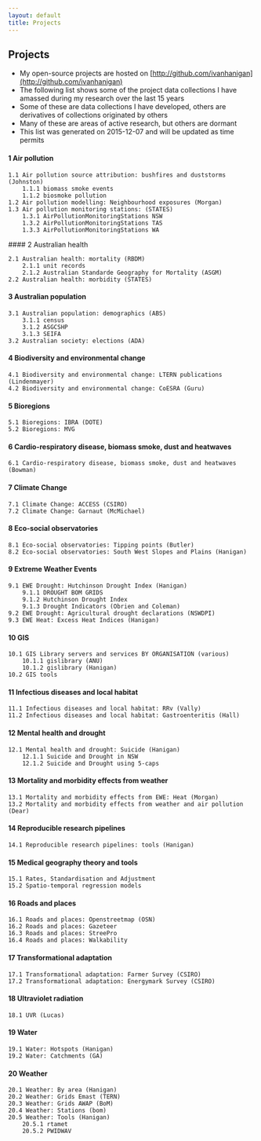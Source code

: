 ```yaml
---
layout: default
title: Projects
---
```


## Projects

- My open-source projects are hosted on [http://github.com/ivanhanigan](http://github.com/ivanhanigan)
- The following list shows some of the project data collections I have amassed during my research over the last 15 years
- Some of these are data collections I have developed, others are derivatives of collections originated by others
- Many of these are areas of active research, but others are dormant
- This list was generated on 2015-12-07 and will be updated as time permits


#### 1 Air pollution

    1.1 Air pollution source attribution: bushfires and duststorms (Johnston)
        1.1.1 biomass smoke events
        1.1.2 biosmoke pollution
    1.2 Air pollution modelling: Neighbourhood exposures (Morgan)
    1.3 Air pollution monitoring stations: (STATES)
        1.3.1 AirPollutionMonitoringStations NSW
        1.3.2 AirPollutionMonitoringStations TAS
        1.3.3 AirPollutionMonitoringStations WA
<p></p>
#### 2 Australian health

    2.1 Australian health: mortality (RBDM)
        2.1.1 unit records
        2.1.2 Australian Standarde Geography for Mortality (ASGM)
    2.2 Australian health: morbidity (STATES)
<p></p>

#### 3 Australian population

    3.1 Australian population: demographics (ABS)
        3.1.1 census
        3.1.2 ASGCSHP
        3.1.3 SEIFA
    3.2 Australian society: elections (ADA)
<p></p>

#### 4 Biodiversity and environmental change

    4.1 Biodiversity and environmental change: LTERN publications (Lindenmayer)
    4.2 Biodiversity and environmental change: CoESRA (Guru)
<p></p>

#### 5 Bioregions

    5.1 Bioregions: IBRA (DOTE)
    5.2 Bioregions: MVG
<p></p>

#### 6 Cardio-respiratory disease, biomass smoke, dust and heatwaves

    6.1 Cardio-respiratory disease, biomass smoke, dust and heatwaves (Bowman)

<p></p>

#### 7 Climate Change

    7.1 Climate Change: ACCESS (CSIRO)
    7.2 Climate Change: Garnaut (McMichael)
<p></p>

#### 8 Eco-social observatories

    8.1 Eco-social observatories: Tipping points (Butler)
    8.2 Eco-social observatories: South West Slopes and Plains (Hanigan)
<p></p>

#### 9 Extreme Weather Events

    9.1 EWE Drought: Hutchinson Drought Index (Hanigan)
        9.1.1 DROUGHT BOM GRIDS
        9.1.2 Hutchinson Drought Index
        9.1.3 Drought Indicators (Obrien and Coleman)
    9.2 EWE Drought: Agricultural drought declarations (NSWDPI)
    9.3 EWE Heat: Excess Heat Indices (Hanigan)
<p></p>

#### 10 GIS

    10.1 GIS Library servers and services BY ORGANISATION (various)
        10.1.1 gislibrary (ANU)
        10.1.2 gislibrary (Hanigan)
    10.2 GIS tools
<p></p>

#### 11 Infectious diseases and local habitat

    11.1 Infectious diseases and local habitat: RRv (Vally)
    11.2 Infectious diseases and local habitat: Gastroenteritis (Hall)

<p></p>

#### 12 Mental health and drought

    12.1 Mental health and drought: Suicide (Hanigan)
        12.1.1 Suicide and Drought in NSW
        12.1.2 Suicide and Drought using 5-caps
<p></p>

#### 13 Mortality and morbidity effects from weather

    13.1 Mortality and morbidity effects from EWE: Heat (Morgan)
    13.2 Mortality and morbidity effects from weather and air pollution (Dear)
<p></p>

#### 14 Reproducible research pipelines

    14.1 Reproducible research pipelines: tools (Hanigan)
<p></p>

#### 15 Medical geography theory and tools

    15.1 Rates, Standardisation and Adjustment
    15.2 Spatio-temporal regression models
<p></p>

#### 16 Roads and places

    16.1 Roads and places: Openstreetmap (OSN)
    16.2 Roads and places: Gazeteer
    16.3 Roads and places: StreePro
    16.4 Roads and places: Walkability
<p></p>

#### 17 Transformational adaptation

    17.1 Transformational adaptation: Farmer Survey (CSIRO)
    17.2 Transformational adaptation: Energymark Survey (CSIRO)
<p></p>

#### 18 Ultraviolet radiation

    18.1 UVR (Lucas)
<p></p>

#### 19 Water

    19.1 Water: Hotspots (Hanigan)
    19.2 Water: Catchments (GA)
<p></p>

#### 20 Weather

    20.1 Weather: By area (Hanigan)
    20.2 Weather: Grids Emast (TERN)
    20.3 Weather: Grids AWAP (BoM)
    20.4 Weather: Stations (bom)
    20.5 Weather: Tools (Hanigan)
        20.5.1 rtamet
        20.5.2 PWIDWAV

<p></p>

